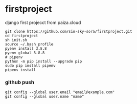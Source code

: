# firstproject
django first projecct from paiza.cloud

```
git clone https://github.com/sin-sky-sora/firstproject.git
cd firstproject
sh init.sh
source ~/.bash_profile
pyenv install 3.8.8
pyenv global 3.8.8
# pipenv
python -m pip install --upgrade pip
sudo pip install pipenv
pipenv install
```

### github push
```
git config --global user.email "email@example.com"
git config --global user.name "name"
```
